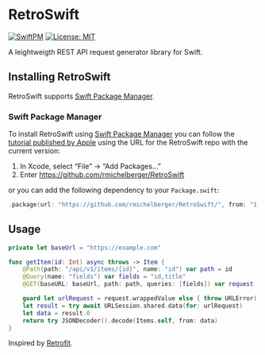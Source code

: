 # RetroSwift

[![SwiftPM](https://img.shields.io/badge/SPM-supported-DE5C43.svg?style=flat)](https://swift.org/package-manager/) [![License: MIT](https://img.shields.io/badge/License-MIT-yellow.svg)](https://opensource.org/licenses/MIT)

A leightweigth REST API request generator library for Swift.

## Installing RetroSwift
RetroSwift supports [Swift Package Manager](https://www.swift.org/package-manager/).

### Swift Package Manager

To install RetroSwift using [Swift Package Manager](https://github.com/apple/swift-package-manager) you can follow the [tutorial published by Apple](https://developer.apple.com/documentation/xcode/adding_package_dependencies_to_your_app) using the URL for the RetroSwift repo with the current version:

1. In Xcode, select “File” → “Add Packages...”
1. Enter https://github.com/rmichelberger/RetroSwift

or you can add the following dependency to your `Package.swift`:

```swift
.package(url: "https://github.com/rmichelberger/RetroSwift/", from: "1.0.0")
```

## Usage

```swift
private let baseUrl = "https://example.com"

func getItem(id: Int) async throws -> Item {
    @Path(path: "/api/v1/items/{id}", name: "id") var path = id
    @Query(name: "fields") var fields = "id,title"
    @GET(baseURL: baseUrl, path: path, queries: [fields]) var request

    guard let urlRequest = request.wrappedValue else { throw URLError(.badURL) }
    let result = try await URLSession.shared.data(for: urlRequest)
    let data = result.0
    return try JSONDecoder().decode(Items.self, from: data)
}

```

Inspired by [Retrofit](https://square.github.io/retrofit/).


